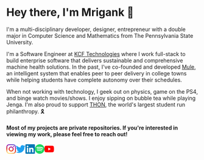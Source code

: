 # Hey there, I'm Mrigank 👋

I'm a multi-disciplinary developer, designer, entrepreneur with a double major in Computer Science and Mathematics from The Pennsylvania State University. 

I'm a Software Engineer at <a href="https://www.kcftech.com">KCF Technologies</a> where I work full-stack to build enterprise software that delivers sustainable and comprehensive machine health solutions. In the past, I've co-founded and developed <a href="https://www.themuleapp.com">Mule</a>, an intelligent system that enables peer to peer delivery in college towns while helping students have complete autonomy over their schedules. 

When not working with technology, I geek out on physics, game on the PS4, and binge watch movies/shows. I enjoy sipping on bubble tea while playing Jenga. I'm also proud to support <a href="https://www.thon.org">THON</a>, the world's largest student run philanthropy. 🎗️

#### Most of my projects are private repositories. If you're interested in viewing my work, please feel free to reach out!

<a href="https://www.instagram.com/mrigankdoshy/">
  <img align="left" alt="Mrigank Doshy | Instagram" width="25px" src="https://github.com/mrigankdoshy/mrigankdoshy/blob/master/assets/icons/instagram.svg" />
</a>
<a href="https://twitter.com/mrigankdoshy">
  <img align="left" alt="Mrigank Doshy | Twitter" width="25px" src="https://github.com/mrigankdoshy/mrigankdoshy/blob/master/assets/icons/twitter.svg" />
</a>
<a href="https://www.linkedin.com/in/mrigankdoshy/">
  <img align="left" alt="Mrigank Doshy | LinkedIn" width="25px" src="https://github.com/mrigankdoshy/mrigankdoshy/blob/master/assets/icons/linkedin.svg" />
</a>
<a href="https://open.spotify.com/user/0dmta114n09jih8ye0ql93v08">
  <img align="left" alt="Mrigank Doshy | Spotify" width="25px" src="https://github.com/mrigankdoshy/mrigankdoshy/blob/master/assets/icons/spotify.svg" />
</a>
<a href="https://www.youtube.com/channel/UCFdJXx82HEolB4Nv2cW8C_g">
  <img align="left" alt="Mrigank Doshy | YouTube" width="25px" src="https://github.com/mrigankdoshy/mrigankdoshy/blob/master/assets/icons/youtube.svg" />
</a>
